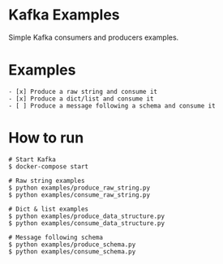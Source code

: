 Kafka Examples
==============

Simple Kafka consumers and producers examples.


# Examples

    - [x] Produce a raw string and consume it
    - [x] Produce a dict/list and consume it
    - [ ] Produce a message following a schema and consume it


# How to run

    # Start Kafka
    $ docker-compose start

    # Raw string examples
    $ python examples/produce_raw_string.py
    $ python examples/consume_raw_string.py

    # Dict & list examples
    $ python examples/produce_data_structure.py
    $ python examples/consume_data_structure.py

    # Message following schema
    $ python examples/produce_schema.py
    $ python examples/consume_schema.py
